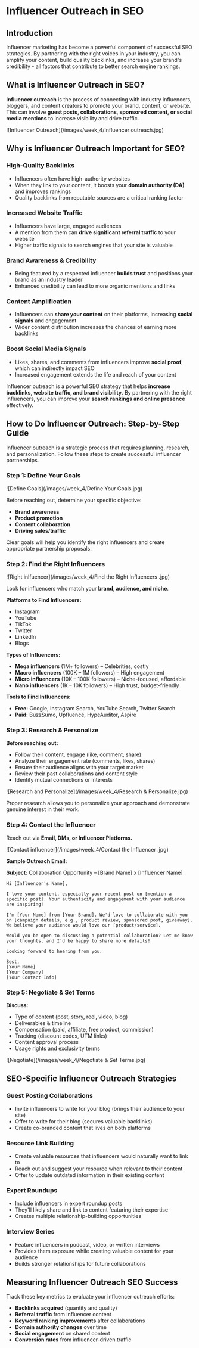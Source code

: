 # Influencer Outreach in SEO

## Introduction
Influencer marketing has become a powerful component of successful SEO strategies. By partnering with the right voices in your industry, you can amplify your content, build quality backlinks, and increase your brand's credibility - all factors that contribute to better search engine rankings.

## What is Influencer Outreach in SEO?

**Influencer outreach** is the process of connecting with industry influencers, bloggers, and content creators to promote your brand, content, or website. This can involve **guest posts, collaborations, sponsored content, or social media mentions** to increase visibility and drive traffic.

![Influencer Outreach](/images/week_4/Influencer outreach.jpg)


## Why is Influencer Outreach Important for SEO?

### High-Quality Backlinks
- Influencers often have high-authority websites
- When they link to your content, it boosts your **domain authority (DA)** and improves rankings
- Quality backlinks from reputable sources are a critical ranking factor

### Increased Website Traffic
- Influencers have large, engaged audiences
- A mention from them can **drive significant referral traffic** to your website
- Higher traffic signals to search engines that your site is valuable

### Brand Awareness & Credibility
- Being featured by a respected influencer **builds trust** and positions your brand as an industry leader
- Enhanced credibility can lead to more organic mentions and links

### Content Amplification
- Influencers can **share your content** on their platforms, increasing **social signals** and engagement
- Wider content distribution increases the chances of earning more backlinks

### Boost Social Media Signals
- Likes, shares, and comments from influencers improve **social proof**, which can indirectly impact SEO
- Increased engagement extends the life and reach of your content

Influencer outreach is a powerful SEO strategy that helps **increase backlinks, website traffic, and brand visibility**. By partnering with the right influencers, you can improve your **search rankings and online presence** effectively.

## How to Do Influencer Outreach: Step-by-Step Guide

Influencer outreach is a strategic process that requires planning, research, and personalization. Follow these steps to create successful influencer partnerships.

### Step 1: Define Your Goals

![Define Goals](/images/week_4/Define Your Goals.jpg)


Before reaching out, determine your specific objective:

- **Brand awareness**
- **Product promotion**
- **Content collaboration**
- **Driving sales/traffic**

Clear goals will help you identify the right influencers and create appropriate partnership proposals.

### Step 2: Find the Right Influencers

![Right inlfuencer](/images/week_4/Find the Right Influencers .jpg)


Look for influencers who match your **brand, audience, and niche**.

**Platforms to Find Influencers:**

- Instagram
- YouTube
- TikTok
- Twitter
- LinkedIn
- Blogs

**Types of Influencers:**

- **Mega influencers** (1M+ followers) – Celebrities, costly
- **Macro influencers** (100K – 1M followers) – High engagement
- **Micro influencers** (10K – 100K followers) – Niche-focused, affordable
- **Nano influencers** (1K – 10K followers) – High trust, budget-friendly

**Tools to Find Influencers:**

- **Free:** Google, Instagram Search, YouTube Search, Twitter Search
- **Paid:** BuzzSumo, Upfluence, HypeAuditor, Aspire

### Step 3: Research & Personalize

**Before reaching out:**
- Follow their content, engage (like, comment, share)
- Analyze their engagement rate (comments, likes, shares)
- Ensure their audience aligns with your target market
- Review their past collaborations and content style
- Identify mutual connections or interests

![Research and Personalize](/images/week_4/Research & Personalize.jpg)


Proper research allows you to personalize your approach and demonstrate genuine interest in their work.

### Step 4: Contact the Influencer

Reach out via **Email, DMs, or Influencer Platforms.**

![Contact influencer](/images/week_4/Contact the Influencer .jpg)


**Sample Outreach Email:**

**Subject:** Collaboration Opportunity – [Brand Name] x [Influencer Name]

```
Hi [Influencer's Name],

I love your content, especially your recent post on [mention a specific post]. Your authenticity and engagement with your audience are inspiring!

I'm [Your Name] from [Your Brand]. We'd love to collaborate with you on [campaign details, e.g., product review, sponsored post, giveaway]. We believe your audience would love our [product/service].

Would you be open to discussing a potential collaboration? Let me know your thoughts, and I'd be happy to share more details!

Looking forward to hearing from you.

Best,
[Your Name]
[Your Company]
[Your Contact Info]
```

### Step 5: Negotiate & Set Terms

**Discuss:**

- Type of content (post, story, reel, video, blog)
- Deliverables & timeline
- Compensation (paid, affiliate, free product, commission)
- Tracking (discount codes, UTM links)
- Content approval process
- Usage rights and exclusivity terms

![Negotiate](/images/week_4/Negotiate & Set Terms.jpg)


## SEO-Specific Influencer Outreach Strategies

### Guest Posting Collaborations
- Invite influencers to write for your blog (brings their audience to your site)
- Offer to write for their blog (secures valuable backlinks)
- Create co-branded content that lives on both platforms

### Resource Link Building
- Create valuable resources that influencers would naturally want to link to
- Reach out and suggest your resource when relevant to their content
- Offer to update outdated information in their existing content

### Expert Roundups
- Include influencers in expert roundup posts
- They'll likely share and link to content featuring their expertise
- Creates multiple relationship-building opportunities

### Interview Series
- Feature influencers in podcast, video, or written interviews
- Provides them exposure while creating valuable content for your audience
- Builds stronger relationships for future collaborations

## Measuring Influencer Outreach SEO Success

Track these key metrics to evaluate your influencer outreach efforts:

- **Backlinks acquired** (quantity and quality)
- **Referral traffic** from influencer content
- **Keyword ranking improvements** after collaborations
- **Domain authority changes** over time
- **Social engagement** on shared content
- **Conversion rates** from influencer-driven traffic

